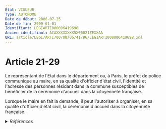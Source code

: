 ```yaml
---
État: VIGUEUR
Type: AUTONOME
Date de début: 2006-07-25
Date de fin: 2999-01-01
Identifiant: LEGIARTI000006419698
Ancien identifiant: ACAXXXXXXXX5X00021ZEXXAA
URL: article/LEGI/ARTI/00/00/06/41/96/LEGIARTI000006419698.xml
---
```


<h1>Article 21-29</h1>

Le représentant de l'Etat dans le département ou, à Paris, le préfet de police
communique au maire, en sa qualité d'officier d'état civil, l'identité et
l'adresse des personnes résidant dans la commune susceptibles de bénéficier de
la cérémonie d'accueil dans la citoyenneté française.<br />

Lorsque le maire en fait la demande, il peut l'autoriser à organiser, en sa
qualité d'officier d'état civil, la cérémonie d'accueil dans la citoyenneté
française.


<details>
  <summary><em>Références</em></summary>

  <h2>Articles faisant référence à l'article</h2>
  
  <ul>
    <li>
      <a href="https://legal.tricoteuses.fr//redirection/LEGIARTI000006398959?vers=git&vers=legifrance">LOI n° 2006-911 du 24 juillet 2006 relative à l'immigration et à l'intégration - article 87 ENTIEREMENT_MODIF</a> CREATION cible
    </li>
    <li>
      <a href="https://legal.tricoteuses.fr//redirection/LEGIARTI000006398956?vers=git&vers=legifrance">LOI n° 2006-911 du 24 juillet 2006 relative à l'immigration et à l'intégration - article 85 ENTIEREMENT_MODIF</a> CREATION cible
    </li>
    <li>
      <a href="https://legal.tricoteuses.fr//redirection/LEGIARTI000006420781?vers=git&vers=legifrance">Code civil - article 33 AUTONOME VIGUEUR, en vigueur depuis le 2007-01-26</a> CITATION source
    </li>
  </ul>
  
  <h2>Textes faisant référence à l'article</h2>
  
  <ul>
    <li>
      <a href="https://legal.tricoteuses.fr//redirection/JORFTEXT000000362019?vers=git&vers=legifrance">LOI n° 93-933 du 22 juillet 1993 réformant le droit de la nationalité</a> CODIFICATION cible
    </li>
  </ul>
  
  <h2>Références faites par l'article</h2>
  
  <ul>
    <li>
      1993-07-22 CODIFICATION source <a href="https://legal.tricoteuses.fr//redirection/JORFTEXT000000362019?vers=git&vers=legifrance">LOI n° 93-933 du 22 juillet 1993 réformant le droit de la nationalité</a>
    </li>
    <li>
      2006-07-24 CREATION source <a href="https://legal.tricoteuses.fr//redirection/LEGIARTI000006398956?vers=git&vers=legifrance">LOI n° 2006-911 du 24 juillet 2006 relative à l'immigration et à l'intégration - article 85 ENTIEREMENT_MODIF</a>
    </li>
    <li>
      2006-07-24 CREATION source <a href="https://legal.tricoteuses.fr//redirection/LEGIARTI000006398959?vers=git&vers=legifrance">LOI n° 2006-911 du 24 juillet 2006 relative à l'immigration et à l'intégration - article 87 ENTIEREMENT_MODIF</a>
    </li>
    <li>
      2999-01-01 CITATION cible <a href="https://legal.tricoteuses.fr//redirection/LEGIARTI000006420781?vers=git&vers=legifrance">Code civil - article 33 AUTONOME VIGUEUR, en vigueur depuis le 2007-01-26</a>
    </li>
  </ul>
</details>
